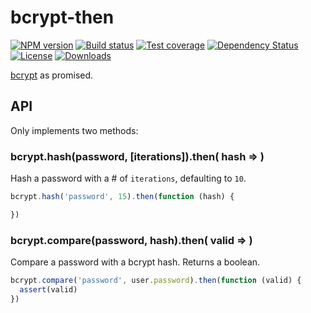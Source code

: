 
# bcrypt-then

[![NPM version][npm-image]][npm-url]
[![Build status][travis-image]][travis-url]
[![Test coverage][coveralls-image]][coveralls-url]
[![Dependency Status][david-image]][david-url]
[![License][license-image]][license-url]
[![Downloads][downloads-image]][downloads-url]

[bcrypt](https://github.com/ncb000gt/node.bcrypt.js/) as promised.

## API

Only implements two methods:

### bcrypt.hash(password, [iterations]).then( hash => )

Hash a password with a # of `iterations`, defaulting to `10`.

```js
bcrypt.hash('password', 15).then(function (hash) {

})
```

### bcrypt.compare(password, hash).then( valid => )

Compare a password with a bcrypt hash.
Returns a boolean.

```js
bcrypt.compare('password', user.password).then(function (valid) {
  assert(valid)
})
```

[npm-image]: https://img.shields.io/npm/v/bcrypt-then.svg?style=flat-square
[npm-url]: https://npmjs.org/package/bcrypt-then
[github-tag]: http://img.shields.io/github/tag/thenables/bcrypt-then.svg?style=flat-square
[github-url]: https://github.com/thenables/bcrypt-then/tags
[travis-image]: https://img.shields.io/travis/thenables/bcrypt-then.svg?style=flat-square
[travis-url]: https://travis-ci.org/thenables/bcrypt-then
[coveralls-image]: https://img.shields.io/coveralls/thenables/bcrypt-then.svg?style=flat-square
[coveralls-url]: https://coveralls.io/r/thenables/bcrypt-then
[david-image]: http://img.shields.io/david/thenables/bcrypt-then.svg?style=flat-square
[david-url]: https://david-dm.org/thenables/bcrypt-then
[license-image]: http://img.shields.io/npm/l/bcrypt-then.svg?style=flat-square
[license-url]: LICENSE
[downloads-image]: http://img.shields.io/npm/dm/bcrypt-then.svg?style=flat-square
[downloads-url]: https://npmjs.org/package/bcrypt-then
